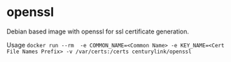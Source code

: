 openssl
=======

Debian based image with openssl for ssl certificate generation.

Usage `docker run --rm  -e COMMON_NAME=<Common Name> -e KEY_NAME=<Cert File Names Prefix> -v /var/certs:/certs centurylink/openssl`